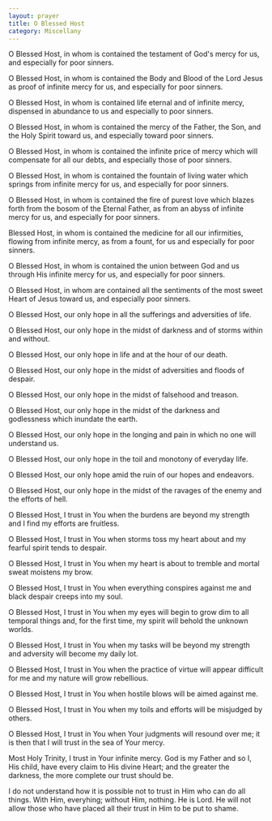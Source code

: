 ```yaml
---
layout: prayer
title: O Blessed Host
category: Miscellany
---
```

O Blessed Host, in whom is contained the testament of God's mercy for us, and especially for poor sinners.

O Blessed Host, in whom is contained the Body and Blood of the Lord Jesus as proof of infinite mercy for us, and especially for poor sinners.

O Blessed Host, in whom is contained life eternal and of infinite mercy, dispensed in abundance to us and especially to poor sinners.

O Blessed Host, in whom is contained the mercy of the Father, the Son, and the Holy Spirit toward us, and especially toward poor sinners.

O Blessed Host, in whom is contained the infinite price of mercy which will compensate for all our debts, and especially those of poor sinners.

O Blessed Host, in whom is contained the fountain of living water which springs from infinite mercy for us, and especially for poor sinners.

O Blessed Host, in whom is contained the fire of purest love which blazes forth from the bosom of the Eternal Father, as from an abyss of infinite mercy for us, and especially for poor sinners.

Blessed Host, in whom is contained the medicine for all our infirmities, flowing from infinite mercy, as from a fount, for us and especially for poor sinners.

O Blessed Host, in whom is contained the union between God and us through His infinite mercy for us, and especially for poor sinners.

O Blessed Host, in whom are contained all the sentiments of the most sweet Heart of Jesus toward us, and especially poor sinners.

O Blessed Host, our only hope in all the sufferings and adversities of life.

O Blessed Host, our only hope in the midst of darkness and of storms within and without.

O Blessed Host, our only hope in life and at the hour of our death.

O Blessed Host, our only hope in the midst of adversities and floods of despair.

O Blessed Host, our only hope in the midst of falsehood and treason.

O Blessed Host, our only hope in the midst of the darkness and godlessness which inundate the earth.

O Blessed Host, our only hope in the longing and pain in which no one will understand us.

O Blessed Host, our only hope in the toil and monotony of everyday life.

O Blessed Host, our only hope amid the ruin of our hopes and endeavors.

O Blessed Host, our only hope in the midst of the ravages of the enemy and the efforts of hell.

O Blessed Host, I trust in You when the burdens are beyond my strength and I find my efforts are fruitless.

O Blessed Host, I trust in You when storms toss my heart about and my fearful spirit tends to despair.

O Blessed Host, I trust in You when my heart is about to tremble and mortal sweat moistens my brow.

O Blessed Host, I trust in You when everything conspires against me and black despair creeps into my soul.

O Blessed Host, I trust in You when my eyes will begin to grow dim to all temporal things and, for the first time, my spirit will behold the unknown worlds.

O Blessed Host, I trust in You when my tasks will be beyond my strength and adversity will become my daily lot.

O Blessed Host, I trust in You when the practice of virtue will appear difficult for me and my nature will grow rebellious.

O Blessed Host, I trust in You when hostile blows will be aimed against me.

O Blessed Host, I trust in You when my toils and efforts will be misjudged by others.

O Blessed Host, I trust in You when Your judgments will resound over me; it is then that I will trust in the sea of Your mercy.

Most Holy Trinity, I trust in Your infinite mercy. God is my Father and so I, His child, have every claim to His divine Heart; and the greater the darkness, the more complete our trust should be.

I do not understand how it is possible not to trust in Him who can do all things. With Him, everyhing; without Him, nothing. He is Lord. He will not allow those who have placed all their trust in Him to be put to shame.